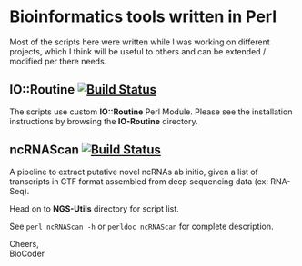 Bioinformatics tools written in Perl 
====================================
Most of the scripts here were written while I was working on different projects, which I think will be useful to others and can be extended / modified per there needs.

IO::Routine [![Build Status](https://travis-ci.org/biocoder/Perl-for-Bioinformatics.png?branch=master)](https://travis-ci.org/biocoder/Perl-for-Bioinformatics)
----------------------------
The scripts use custom **IO::Routine** Perl Module. Please see the installation instructions by browsing the **IO-Routine** directory.

ncRNAScan [![Build Status](https://travis-ci.org/biocoder/Perl-for-Bioinformatics.png?branch=master)](https://travis-ci.org/biocoder/Perl-for-Bioinformatics)
--------------------------
A pipeline to extract putative novel ncRNAs ab initio, given a list of transcripts in GTF format assembled from deep sequencing data (ex: RNA-Seq).

Head on to **NGS-Utils** directory for script list.

See `perl ncRNAScan -h` or `perldoc ncRNAScan` for complete description.
 
Cheers,  
BioCoder


